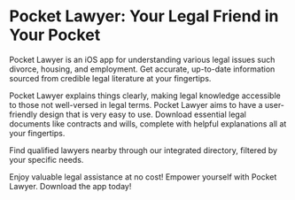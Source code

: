 # Pocket Lawyer: Your Legal Friend in Your Pocket

Pocket Lawyer is an iOS app for understanding various legal issues such divorce, housing, and employment. Get accurate, up-to-date information sourced from credible legal literature at your fingertips. 

Pocket Lawyer explains things clearly, making legal knowledge accessible to those not well-versed in legal terms. Pocket Lawyer aims to have a user-friendly design that is very easy to use. Download essential legal documents like contracts and wills, complete with helpful explanations all at your fingertips.

Find qualified lawyers nearby through our integrated directory, filtered by your specific needs.

Enjoy valuable legal assistance at no cost! Empower yourself with Pocket Lawyer. Download the app today!

